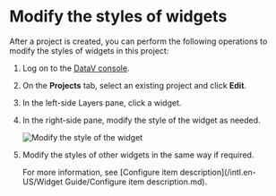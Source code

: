 # Modify the styles of widgets

After a project is created, you can perform the following operations to modify the styles of widgets in this project:

1.  Log on to the [DataV console](https://datav.alibabacloud.com/).

2.  On the **Projects** tab, select an existing project and click **Edit**.

3.  In the left-side Layers pane, click a widget.

4.  In the right-side pane, modify the style of the widget as needed.

    ![Modify the style of the widget](https://static-aliyun-doc.oss-accelerate.aliyuncs.com/assets/img/en-US/2346369951/p128966.png)

5.  Modify the styles of other widgets in the same way if required.

    For more information, see [Configure item description](/intl.en-US/Widget Guide/Configure item description.md).


